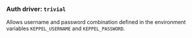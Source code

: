 <!--
SPDX-FileCopyrightText: 2025 SAP SE

SPDX-License-Identifier: Apache-2.0
-->

### Auth driver: `trivial`

Allows username and password combination defined in the environment variables `KEPPEL_USERNAME` and `KEPPEL_PASSWORD`.
